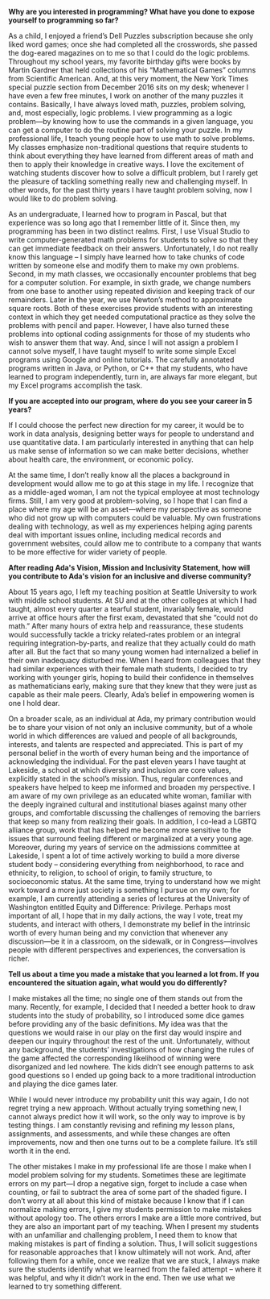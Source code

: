 **Why are you interested in programming? What have you done to expose yourself to programming so far?** 

As a child, I enjoyed a friend’s Dell Puzzles subscription because she only liked word games; once she had completed all the crosswords, she passed the dog-eared magazines on to me so that I could do the logic problems. Throughout my school years, my favorite birthday gifts were books by Martin Gardner that held collections of his “Mathematical Games” columns from Scientific American. And, at this very moment, the New York Times special puzzle section from December 2016 sits on my desk; whenever I have even a few free minutes, I work on another of the many puzzles it contains. Basically, I have always loved math, puzzles, problem solving, and, most especially, logic problems. I view programming as a logic problem—by knowing how to use the commands in a given language, you can get a computer to do the routine part of solving your puzzle. 
In my professional life, I teach young people how to use math to solve problems. My classes emphasize non-traditional questions that require students to think about everything they have learned from different areas of math and then to apply their knowledge in creative ways. I love the excitement of watching students discover how to solve a difficult problem, but I rarely get the pleasure of tackling something really new and challenging myself. In other words, for the past thirty years I have taught problem solving, now I would like to do problem solving.  

As an undergraduate, I learned how to program in Pascal, but that experience was so long ago that I remember little of it. Since then, my programming has been in two distinct realms. First, I use Visual Studio to write computer-generated math problems for students to solve so that they can get immediate feedback on their answers. Unfortunately, I do not really know this language – I simply have learned how to take chunks of code written by someone else and modify them to make my own problems. Second, in my math classes, we occasionally encounter problems that beg for a computer solution. For example, in sixth grade, we change numbers from one base to another using repeated division and keeping track of our remainders. Later in the year, we use Newton’s method to approximate square roots. Both of these exercises provide students with an interesting context in which they get needed computational practice as they solve the problems with pencil and paper. However, I have also turned these problems into optional coding assignments for those of my students who wish to answer them that way. And, since I will not assign a problem I cannot solve myself, I have taught myself to write some simple Excel programs using Google and online tutorials. The carefully annotated programs written in Java, or Python, or C++ that my students, who have learned to program independently, turn in, are always far more elegant, but my Excel programs accomplish the task.   
 
**If you are accepted into our program, where do you see your career in 5 years?** 

If I could choose the perfect new direction for my career, it would be to work in data analysis, designing better ways for people to understand and use quantitative data. I am particularly interested in anything that can help us make sense of information so we can make better decisions, whether about health care, the environment, or economic policy.  

At the same time, I don’t really know all the places a background in development would allow me to go at this stage in my life. I recognize that as a middle-aged woman, I am not the typical employee at most technology firms. Still, I am very good at problem-solving, so I hope that I can find a place where my age will be an asset—where my perspective as someone who did not grow up with computers could be valuable. My own frustrations dealing with technology, as well as my experiences helping aging parents deal with important issues online, including medical records and government websites, could allow me to contribute to a company that wants to be more effective for wider variety of people.  


**After reading Ada's Vision, Mission and Inclusivity Statement, how will you contribute to Ada's vision for an inclusive and diverse community?** 

About 15 years ago, I left my teaching position at Seattle University to work with middle school students.  At SU and at the other colleges at which I had taught, almost every quarter a tearful student, invariably female, would arrive at office hours after the first exam, devastated that she “could not do math.”  After many hours of extra help and reassurance, these students would successfully tackle a tricky related-rates problem or an integral requiring integration-by-parts, and realize that they actually could do math after all.  But the fact that so many young women had internalized a belief in their own inadequacy disturbed me.  When I heard from colleagues that they had similar experiences with their female math students, I decided to try working with younger girls, hoping to build their confidence in themselves as mathematicians early, making sure that they knew that they were just as capable as their male peers.  Clearly, Ada’s belief in empowering women is one I hold dear.  
 
On a broader scale, as an individual at Ada, my primary contribution would be to share your vision of not only an inclusive community, but of a whole world in which differences are valued and people of all backgrounds, interests, and talents are respected and appreciated. This is part of my personal belief in the worth of every human being and the importance of acknowledging the individual.  For the past eleven years I have taught at Lakeside, a school at which diversity and inclusion are core values, explicitly stated in the school’s mission.  Thus, regular conferences and speakers have helped to keep me informed and broaden my perspective. I am aware of my own privilege as an educated white woman, familiar with the deeply ingrained cultural and institutional biases against many other groups, and comfortable discussing the challenges of removing the barriers that keep so many from realizing their goals.  In addition, I co-lead a LGBTQ alliance group, work that has helped me become more sensitive to the issues that surround feeling different or marginalized at a very young age.  Moreover, during my years of service on the admissions committee at Lakeside, I spent a lot of time actively working to build a more diverse student body – considering everything from neighborhood, to race and ethnicity, to religion, to school of origin, to family structure, to socioeconomic status.  At the same time, trying to understand how we might work toward a more just society is something I pursue on my own; for example, I am currently attending a series of lectures at the University of Washington entitled Equity and Difference: Privilege. Perhaps most important of all, I hope that in my daily actions, the way I vote, treat my students, and interact with others, I demonstrate my belief in the intrinsic worth of every human being and my conviction that whenever any discussion—be it in a classroom, on the sidewalk, or in Congress—involves people with different perspectives and experiences, the conversation is richer.   
 
 
**Tell us about a time you made a mistake that you learned a lot from. If you encountered the situation again, what would you do differently?**
 
I make mistakes all the time; no single one of them stands out from the many.  Recently, for example, I decided that I needed a better hook to draw students into the study of probability, so I introduced some dice games before providing any of the basic definitions.  My idea was that the questions we would raise in our play on the first day would inspire and deepen our inquiry throughout the rest of the unit.  Unfortunately, without any background, the students’ investigations of how changing the rules of the game affected the corresponding likelihood of winning were disorganized and led nowhere. The kids didn’t see enough patterns to ask good questions so I ended up going back to a more traditional introduction and playing the dice games later.  

While I would never introduce my probability unit this way again, I do not regret trying a new approach.  Without actually trying something new, I cannot always predict how it will work, so the only way to improve is by testing things.  I am constantly revising and refining my lesson plans, assignments, and assessments, and while these changes are often improvements, now and then one turns out to be a complete failure.  It’s still worth it in the end.  

The other mistakes I make in my professional life are those I make when I model problem solving for my students.  Sometimes these are legitimate errors on my part—I drop a negative sign, forget to include a case when counting, or fail to subtract the area of some part of the shaded figure.  I don’t worry at all about this kind of mistake because I know that if I can normalize making errors, I give my students permission to make mistakes without apology too.  The others errors I make are a little more contrived, but they are also an important part of my teaching.  When I present my students with an unfamiliar and challenging problem, I need them to know that making mistakes is part of finding a solution.  Thus, I will solicit suggestions for reasonable approaches that I know ultimately will not work.  And, after following them for a while, once we realize that we are stuck, I always make sure the students identify what we learned from the failed attempt – where it was helpful, and why it didn’t work in the end.  Then we use what we learned to try something different.

